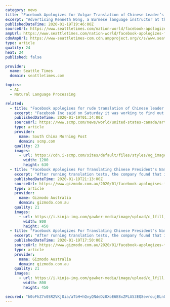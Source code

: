 ```yaml
---
category: news
title: "Facebook Apologizes for Vulgar Translation of Chinese Leader’s Name"
excerpt: "Advertising Kenneth Wong, a Burmese language instructor at the University of California, Berkeley, said when he first saw the translation he thought someone intentionally made it to embarrass Xi. But on closer inspection of the original Burmese post, Wong said, he could see how a machine would make that error. Xi’s name sounds similar to ..."
publishedDateTime: 2020-01-19T19:46:00Z
sourceUrl: https://www.seattletimes.com/nation-world/facebook-apologizes-for-vulgar-translation-of-chinese-leaders-name/
ampUrl: https://www.seattletimes.com/nation-world/facebook-apologizes-for-vulgar-translation-of-chinese-leaders-name/?amp=1
cdnAmpUrl: https://www-seattletimes-com.cdn.ampproject.org/c/s/www.seattletimes.com/nation-world/facebook-apologizes-for-vulgar-translation-of-chinese-leaders-name/?amp=1
type: article
quality: 24
heat: 24
published: false

provider:
  name: Seattle Times
  domain: seattletimes.com

topics:
  - AI
  - Natural Language Processing

related:
  - title: "Facebook apologises for rude translation of Chinese leader Xi Jinping’s name"
    excerpt: "Facebook Inc said on Saturday it was working to find out how Chinese leader Xi ... Sign up now for our 50% early bird offer from SCMP Research: China AI Report. The all new SCMP China AI Report gives you exclusive first-hand insights and analysis into the latest industry developments, and actionable and objective intelligence about China ..."
    publishedDateTime: 2020-01-19T01:34:00Z
    sourceUrl: https://www.scmp.com/news/world/united-states-canada/article/3046702/facebook-apologises-rude-translation-chinese-leader
    type: article
    provider:
      name: South China Morning Post
      domain: scmp.com
    quality: 23
    images:
      - url: https://cdn.i-scmp.com/sites/default/files/styles/og_image_scmp_generic/public/d8/images/methode/2020/01/19/ebeba03e-3a19-11ea-9933-e21be988cd59_image_hires_015207.jpg?itok=J5zEDWp7&v=1579369937
        width: 1200
        height: 630
  - title: "Facebook Apologises For Translating Chinese President's Name As 'Mr Shithole'"
    excerpt: "After running translation tests, the company found that its system also translated similar words that start with “xi” and “shi” in Burmese to “shithole” in English. Kenneth Wong, a Burmese language instructor at the University of California, Berkeley, told The New York Times that he could understand why a machine would have made ..."
    publishedDateTime: 2020-01-19T21:13:00Z
    sourceUrl: https://www.gizmodo.com.au/2020/01/facebook-apologises-for-translating-chinese-presidents-name-as-mr-shithole/
    type: article
    provider:
      name: Gizmodo Australia
      domain: gizmodo.com.au
    quality: 21
    images:
      - url: https://i.kinja-img.com/gawker-media/image/upload/c_lfill,w_1200,h_628,q_90/bugew1av3at2vazdz2cv.jpg
        width: 800
        height: 450
  - title: "Facebook Apologizes For Translating Chinese President's Name As 'Mr Shithole'"
    excerpt: "After running translation tests, the company found that its system also translated similar words that start with “xi” and “shi” in Burmese to “shithole” in English. Kenneth Wong, a Burmese language instructor at the University of California, Berkeley, told The New York Times that he could understand why a machine would have made ..."
    publishedDateTime: 2020-01-19T17:50:00Z
    sourceUrl: https://www.gizmodo.com.au/2020/01/facebook-apologizes-for-translating-chinese-presidents-name-as-mr-shithole/
    type: article
    provider:
      name: Gizmodo Australia
      domain: gizmodo.com.au
    quality: 21
    images:
      - url: https://i.kinja-img.com/gawker-media/image/upload/c_lfill,w_1200,h_628,q_90/bugew1av3at2vazdz2cv.jpg
        width: 800
        height: 450

secured: "h0oFhZ7n0SR2VKjOia/aTbH+hQvyQNdeDz0XoE6E8xZPLA53EQ8evroujELnOxbDHDyWZkLsl9EKNTaaXekHRfZ1OxfZxVWMk8hof9CN6FY/b0dXFq1UdVV3pxiNcic4R8GhJ2alTkq+m0g0XKsQanAOOClF7HTzYwu9zZ/YdGqWV4qjoyQKwGHxSwJrY2uC1j/nuvL2ivW0wyo+Vc66cVjxfBVyIWEH3mT/EUItpVKc+QseImeXZXLnz+tDxFLsUruQ9n+ZMn+d7eJZrUAAHB2kUWoGkbbAz/jD8UUdlECE1xR0F1uIF8SSBzP9HzYbd4zDiyuzSsl7myW0KNXlKBMLVDviWZLx+4FaGfMI6yM59ko7tWeoJZoSqHfhA1V0fcCC4utiGz/e0F3xUbpbNvaxpAwFIdbgdfWZ2iwkpDQyWlnFvwJrS8QT+23lZRDxK2m90/smQYwbJFHUmuB53g==;zl2kZBOnhgbg+VAmNUioug=="
---
```


